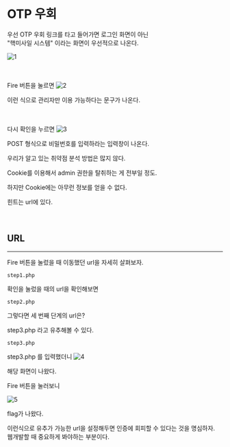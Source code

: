 # OTP 우회

우선 OTP 우회 링크를 타고 들어가면 로그인 화면이 아닌    
"핵미사일 시스템" 이라는 화면이 우선적으로 나온다.

![1](https://user-images.githubusercontent.com/106296883/231666116-109191b3-fcc5-46dd-8334-a4bde4a18d83.PNG)
</br>
</br>
</br>

Fire 버튼을 눌르면
![2](https://user-images.githubusercontent.com/106296883/231666108-7fbb7707-b37a-4562-9c8d-6d5749aed8b9.PNG)

이런 식으로 관리자만 이용 가능하다는 문구가 나온다.
</br>
</br>
</br>

다시 확인을 누르면 
![3](https://user-images.githubusercontent.com/106296883/231666114-0b8fe615-c271-4021-a70c-fd1e37944578.PNG)

POST 형식으로 비밀번호를 입력하라는 입력창이 나온다.

우리가 알고 있는 취약점 분석 방법은 많지 않다.

Cookie를 이용해서 admin 권한을 탈취하는 게 전부일 정도.

하지만 Cookie에는 아무런 정보를 얻을 수 없다.

힌트는 url에 있다.
</br>
</br>
</br>


## URL
---

Fire 버튼을 눌렀을 때 이동했던 url을 자세히 살펴보자.

```
step1.php
```

확인을 눌렀을 때의 url을 확인해보면

```
step2.php
```

그렇다면 세 번째 단계의 url은?  

step3.php 라고 유추해볼 수 있다.

```
step3.php
```

step3.php 를 입력했더니 
![4](https://user-images.githubusercontent.com/106296883/231723587-e03f7892-a450-41bc-b573-d4ac0f8f6031.PNG)

해당 화면이 나왔다.

Fire 버튼을 눌러보니

![5](https://user-images.githubusercontent.com/106296883/231723820-a24b2ae3-d24a-4cd1-bcde-d5d203ef291b.PNG)

flag가 나왔다.

이런식으로 유추가 가능한 url을 설정해두면 인증에 회피할 수 있다는 것을 명심하자.   
웹개발할 때 중요하게 봐야하는 부분이다.